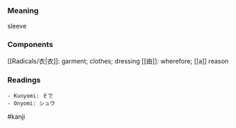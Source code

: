 ### Meaning

sleeve

### Components

[[Radicals/衣|衣]]: garment; clothes; dressing [[由]]: wherefore; [[a]] reason

### Readings

```
- Kunyomi: そで
- Onyomi: シュウ
```

#kanji